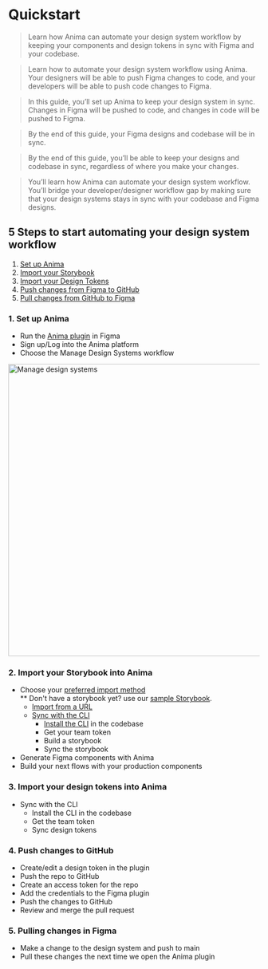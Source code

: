 # Quickstart
> Learn how Anima can automate your design system workflow by keeping your components and design tokens in sync with Figma and your codebase.

> Learn how to automate your design system workflow using Anima. Your designers will be able to push Figma changes to code, and your developers will be able to push code changes to Figma.

> In this guide, you’ll set up Anima to keep your design system in sync. Changes in Figma will be pushed to code, and changes in code will be pushed to Figma.

> By the end of this guide, your Figma designs and codebase will be in sync.

> By the end of this guide, you’ll be able to keep your designs and codebase in sync, regardless of where you make your changes. 

> You’ll learn how Anima can automate your design system workflow. You’ll bridge your developer/designer workflow gap by making sure that your design systems stays in sync with your codebase and Figma designs.

## 5 Steps to start automating your design system workflow
1. [Set up Anima](#1-set-up-anima)
2. [Import your Storybook](#2-import-your-storybook-into-anima)
3. [Import your Design Tokens](#3-Import-your-design-tokens-into-Anima)
4. [Push changes from Figma to GitHub](#4-Push-changes-from-Figma-to-GitHub)
5. [Pull changes from GitHub to Figma](#5-Push-changes-from-GitHub-to-Figma)

### 1. Set up Anima
- Run the [Anima plugin](https://www.figma.com/community/plugin/857346721138427857) in Figma
- Sign up/Log into the Anima platform
- Choose the Manage Design Systems workflow
<img width="586" alt="Manage design systems" src="https://github.com/AnimaApp/anima-storybook-cli/assets/96059044/38b3e73b-13a4-4313-998d-642cfc420b96">

### 2. Import your Storybook into Anima
- Choose your [preferred import method](cli-vs-url.md)
<br> ** Don't have a storybook yet? use our [sample Storybook](https://animaapp.github.io/anima-sample-storybook/?path=/story/getting-started--page).
  -   [Import from a URL](sync-components.md#sync-from-an-storybook-url-sync-from-url)
  -   [Sync with the CLI](sync-components.md#sync-storybook-using-the-anima-cli-preferred)
      -   [Install the CLI](sync-components.md#sync-storybook-using-the-anima-cli-preferred) in the codebase
      -   Get your team token
      -   Build a storybook
      -   Sync the storybook 
- Generate Figma components with Anima
- Build your next flows with your production components

### 3. Import your design tokens into Anima
- Sync with the CLI
    - Install the CLI in the codebase
    - Get the team token
    - Sync design tokens

### 4. Push changes to GitHub
- Create/edit a design token in the plugin
- Push the repo to GitHub
- Create an access token for the repo
- Add the credentials to the Figma plugin
- Push the changes to GitHub
- Review and merge the pull request

### 5. Pulling changes in Figma
- Make a change to the design system and push to main
- Pull these changes the next time we open the Anima plugin
